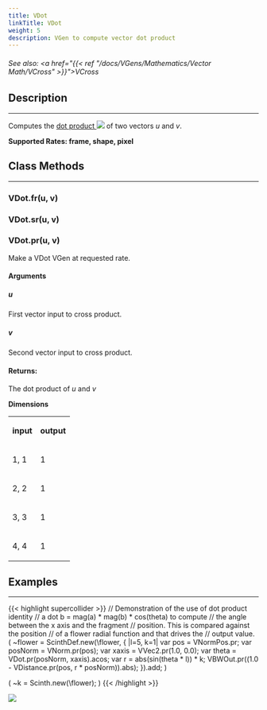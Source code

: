 ```yaml
---
title: VDot
linkTitle: VDot
weight: 5
description: VGen to compute vector dot product
---
```

<!-- generated file, please edit the original .schelp file(in the Scintillator repository) and then run schelpToMarkDown.scdscript to regenerate. -->
###### See also: <a href="{{< ref "/docs/VGens/Mathematics/Vector Math/VCross" >}}">VCross</a> 



## Description
---



Computes the <a href="https://en.wikipedia.org/wiki/Dot_product">dot product <img src="/images/external-link.svg" class="one-liner"></a> of two vectors <em>u</em> and <em>v</em>.



<strong>Supported Rates: frame, shape, pixel</strong>



## Class Methods
---



### VDot.fr(u, v)



### VDot.sr(u, v)



### VDot.pr(u, v)



Make a VDot VGen at requested rate.



#### Arguments

##### u



First vector input to cross product.



##### v



Second vector input to cross product.





#### Returns:



The dot product of <em>u</em> and <em>v</em>



<strong>Dimensions</strong>


<table>
<tr><td>

<strong>input</strong>

</td><td>

<strong>output</strong>

</td></tr>
<tr><td>

1, 1

</td><td>

1

</td></tr>
<tr><td>

2, 2

</td><td>

1

</td></tr>
<tr><td>

3, 3

</td><td>

1

</td></tr>
<tr><td>

4, 4

</td><td>

1

</td></tr>

</table>


## Examples
---



{{< highlight supercollider >}}
// Demonstration of the use of dot product identity
// a dot b = mag(a) * mag(b) * cos(theta) to compute
// the angle between the x axis and the fragment
// position. This is compared against the position
// of a flower radial function and that drives the
// output value.
(
~flower = ScinthDef.new(\flower, { |l=5, k=1|
    var pos = VNormPos.pr;
    var posNorm = VNorm.pr(pos);
    var xaxis = VVec2.pr(1.0, 0.0);
    var theta = VDot.pr(posNorm, xaxis).acos;
    var r = abs(sin(theta * l)) * k;
    VBWOut.pr((1.0 - VDistance.pr(pos, r * posNorm)).abs);
}).add;
)

(
~k = Scinth.new(\flower);
)
{{< /highlight >}}

<img src="/images/schelp/VDot.png" />



